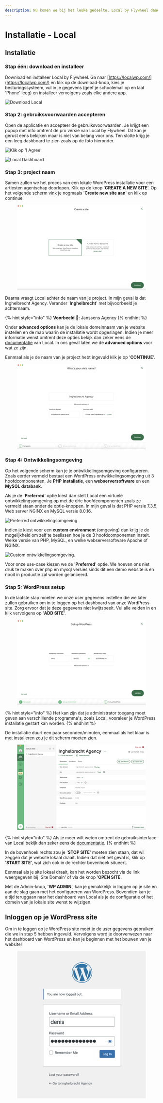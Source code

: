 ```yaml
---
description: Nu komen we bij het leuke gedeelte, Local by Flywheel daadwerkelijk gebruiken!
---
```


# Installatie - Local

## Installatie

### Stap één: download en installeer

Download en installeer Local by Flywheel. Ga naar [https://localwp.com/](https://localwp.com/) en klik op de download-knop, kies je besturingssysteem, vul in je gegevens (geef je schoolemail op en laat 'Phone' leeg) en installeer vervolgens zoals elke andere app.

![Download Local ](https://firebasestorage.googleapis.com/v0/b/gitbook-x-prod.appspot.com/o/spaces%2F-McK0L74fqwFUdPmFPHF%2Fuploads%2FXTR1HMbgVzChTJmNhgUv%2Ffile.png?alt=media)

### Stap 2: gebruiksvoorwaarden accepteren

Open de applicatie en accepteer de gebruiksvoorwaarden. Je krijgt een popup met info omtrent de pro versie van Local by Flywheel. Dit kan je gerust eens bekijken maar is niet van belang voor ons. Ten slotte krijg je een leeg dashboard te zien zoals op de foto hieronder.

![Klik op 'I Agree' ](https://firebasestorage.googleapis.com/v0/b/gitbook-x-prod.appspot.com/o/spaces%2F-McK0L74fqwFUdPmFPHF%2Fuploads%2F9Isdso09cW9SyoqXrCH2%2Ffile.png?alt=media)

![Local Dashboard ](https://firebasestorage.googleapis.com/v0/b/gitbook-x-prod.appspot.com/o/spaces%2F-McK0L74fqwFUdPmFPHF%2Fuploads%2FGiT6Xquj0AdhT22Om6Rl%2Ffile.png?alt=media)

### Stap 3: project naam

Samen zullen we het proces van een lokale WordPress installatie voor een artiesten agentschap doorlopen. Klik op de knop '**CREATE A NEW SITE**'. Op het volgende scherm vink je nogmaals '**Create new site aan**' en klik op continue.&#x20;

<figure><img src="../../.gitbook/assets/image (203).png" alt=""><figcaption></figcaption></figure>

Daarna vraagt Local achter de naam van je project. In mijn geval is dat Inghelbrecht Agency. Verander '**Inghelbrecht**' met bijvoorbeeld je achternaam.

{% hint style="info" %}
**Voorbeeld** 📄: Janssens Agency
{% endhint %}

Onder **advanced options** kan je de lokale domeinnaam van je website instellen en de map waarin de installatie wordt opgeslagen. Indien je meer informatie wenst omtrent deze opties bekijk dan zeker eens de [documentatie](https://localwp.com/help-docs/) van Local. In ons geval laten we de **advanced options** voor wat ze zijn.

Eenmaal als je de naam van je project hebt ingevuld klik je op '**CONTINUE**'.

<figure><img src="../../.gitbook/assets/image (176).png" alt=""><figcaption></figcaption></figure>

### Stap 4: Ontwikkelingsomgeving

Op het volgende scherm kan je je ontwikkelingsomgeving configureren. Zoals eerder vermeld bestaat een WordPress ontwikkelingsomgeving uit 3 hoofdcomponenten. Je **PHP** **installatie**, een **webserversoftware** en een **MySQL** **databank**.

Als je de '**Preferred**' optie kiest dan stelt Local een virtuele ontwikkelingsomgeving op met de drie hoofdcomponenten zoals ze vermeld staan onder de optie-knoppen. In mijn geval is dat PHP versie 7.3.5, Web server NGINX en MySQL versie 8.0.16.

![Preferred ontwikkelingsomgeving.](https://firebasestorage.googleapis.com/v0/b/gitbook-x-prod.appspot.com/o/spaces%2F-McK0L74fqwFUdPmFPHF%2Fuploads%2FZY6nUAW23ZeTP1T6RDtP%2Ffile.png?alt=media)

Indien je kiest voor een **custom** **environment** (omgeving) dan krijg je de mogelijkheid om zelf te beslissen hoe je de 3 hoofdcomponenten instelt. Welke versie van PHP, MySQL, en welke webserversoftware Apache of NGINX.

![Custom ontwikkelingsomgeving.](https://firebasestorage.googleapis.com/v0/b/gitbook-x-prod.appspot.com/o/spaces%2F-McK0L74fqwFUdPmFPHF%2Fuploads%2FmKWSznf3kbsXNMnF6Z2s%2Ffile.png?alt=media)

Voor onze use-case kiezen we de '**Preferred**' optie. We hoeven ons niet druk te maken over php en mysql versies sinds dit een demo website is en nooit in productie zal worden gelanceerd.

### Stap 5: WordPress setup

In de laatste stap moeten we onze user gegevens instellen die we later zullen gebruiken om in te loggen op het dashboard van onze WordPress site. Zorg ervoor dat je deze gegevens niet kwijtspeelt. Vul alle velden in en klik vervolgens op '**ADD SITE**'.

<figure><img src="../../.gitbook/assets/image (146).png" alt=""><figcaption></figcaption></figure>

{% hint style="info" %}
Het kan zijn dat je administrator toegang moet geven aan verschillende programma's, zoals Local, vooraleer je WordPress installatie gestart kan worden.&#x20;
{% endhint %}

De installatie duurt een paar seconden/minuten, eenmaal als het klaar is met installeren zou je dit scherm moeten zien.

<figure><img src="../../.gitbook/assets/image (132).png" alt=""><figcaption></figcaption></figure>

{% hint style="info" %}
Als je meer wilt weten omtrent de gebruiksinterface van Local bekijk dan zeker eens de [documentatie](https://localwp.com/help-docs/).
{% endhint %}

In de bovenhoek rechts zou je '**STOP SITE**' moeten zien staan, dat wil zeggen dat je website lokaal draait. Indien dat niet het geval is, klik op '**START SITE**', wat zich ook in de rechter bovenhoek situeert.

Eenmaal als je site lokaal draait, kan het worden bezocht via de link weergegeven bij 'Site Domain' of via de knop '**OPEN SITE**'.

Met de Admin-knop, '**WP ADMIN**', kan je gemakkelijk in loggen op je site en aan de slag gaan met het configureren van WordPress. Bovendien kan je altijd teruggaan naar het dashboard van Local als je de configuratie of het domein van je lokale site wenst te wijzigen.

## Inloggen op je WordPress site

Om in te loggen op je WordPress site moet je de user gegevens gebruiken die we in stap 5 hebben ingevuld. Vervolgens word je doorverwezen naar het dashboard van WordPress en kan je beginnen met het bouwen van je website!

<figure><img src="../../.gitbook/assets/image (189).png" alt=""><figcaption></figcaption></figure>
